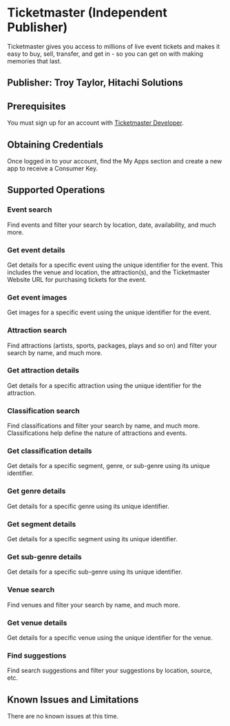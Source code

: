# Ticketmaster (Independent Publisher)
Ticketmaster gives you access to millions of live event tickets and makes it easy to buy, sell, transfer, and get in - so you can get on with making memories that last.

## Publisher: Troy Taylor, Hitachi Solutions

## Prerequisites
You must sign up for an account with [Ticketmaster Developer](https://developer.ticketmaster.com/).

## Obtaining Credentials
Once logged in to your account, find the My Apps section and create a new app to receive a Consumer Key.

## Supported Operations
### Event search
Find events and filter your search by location, date, availability, and much more.
### Get event details
Get details for a specific event using the unique identifier for the event. This includes the venue and location, the attraction(s), and the Ticketmaster Website URL for purchasing tickets for the event.
### Get event images
Get images for a specific event using the unique identifier for the event.
### Attraction search
Find attractions (artists, sports, packages, plays and so on) and filter your search by name, and much more.
### Get attraction details
Get details for a specific attraction using the unique identifier for the attraction.
### Classification search
Find classifications and filter your search by name, and much more. Classifications help define the nature of attractions and events.
### Get classification details
Get details for a specific segment, genre, or sub-genre using its unique identifier.
### Get genre details
Get details for a specific genre using its unique identifier.
### Get segment details
Get details for a specific segment using its unique identifier.
### Get sub-genre details
Get details for a specific sub-genre using its unique identifier.
### Venue search
Find venues and filter your search by name, and much more.
### Get venue details
Get details for a specific venue using the unique identifier for the venue.
### Find suggestions
Find search suggestions and filter your suggestions by location, source, etc.

## Known Issues and Limitations
There are no known issues at this time.
